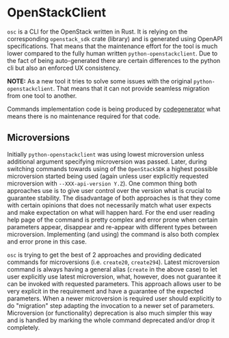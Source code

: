 # OpenStackClient

`osc` is a CLI for the OpenStack written in Rust. It is relying on the
corresponding `openstack_sdk` crate (library) and is generated using OpenAPI
specifications. That means that the maintenance effort for the tool is much
lower compared to the fully human written `python-openstackclient`. Due to the
fact of being auto-generated there are certain differences to the python cli
but also an enforced UX consistency.

**NOTE:** As a new tool it tries to solve some issues with the original
`python-openstackclient`. That means that it can not provide seamless migration
from one tool to another.

Commands implementation code is being produced by
[codegenerator](https://opendev.org/openstack/codegenerator) what means there
is no maintenance required for that code.

## Microversions

Initially `python-openstackclient` was using lowest microversion unless
additional argument specifying microversion was passed. Later, during switching
commands towards using of the `OpenStackSDK` a highest possible microversion
started being used (again unless user explicitly requested microversion with
`--XXX-api-version Y.Z`). One common thing both approaches use is to give user
control over the version what is crucial to guarantee stability. The
disadvantage of both approaches is that they come with certain opinions that
does not necessarily match what user expects and make expectation on what will
happen hard. For the end user reading help page of the command is pretty
complex and error prone when certain parameters appear, disappear and re-appear
with different types between microversion. Implementing (and using) the command
is also both complex and error prone in this case.

`osc` is trying to get the best of 2 approaches and providing dedicated
commands for microversions (i.e. `create20`, `create294`). Latest microversion
command is always having a general alias (`create` in the above case) to let
user explicitly use latest microversion, what, however, does not guarantee it
can be invoked with requested parameters. This approach allows user to be very
explicit in the requirement and have a guarantee of the expected parameters.
When a newer microversion is required user should explicitly to do "migration"
step adapting the invocation to a newer set of parameters. Microversion (or
functionality) deprecation is also much simpler this way and is handled by
marking the whole command deprecated and/or drop it completely.
